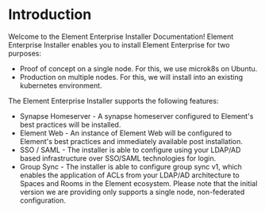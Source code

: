 # Introduction

Welcome to the Element Enterprise Installer Documentation! Element Enterprise
Installer enables you to install Element Enterprise for two purposes:

- Proof of concept on a single node. For this, we use microk8s on Ubuntu.
- Production on multiple nodes. For this, we will install into an existing
kubernetes environment.

The Element Enterprise Installer supports the following features:

- Synapse Homeserver - A synapse homeserver configured to Element's best
practices will be installed.
- Element Web - An instance of Element Web will be configured to Element's
best practices and immediately available post installation.
- SSO / SAML - The installer is able to configure using your LDAP/AD based
infrastructure over SSO/SAML technologies for login.
- Group Sync - The installer is able to configure group sync v1, which enables
the application of ACLs from your LDAP/AD architecture to Spaces and Rooms in
the Element ecosystem. Please note that the initial version we are providing
only supports a single node, non-federated configuration.
